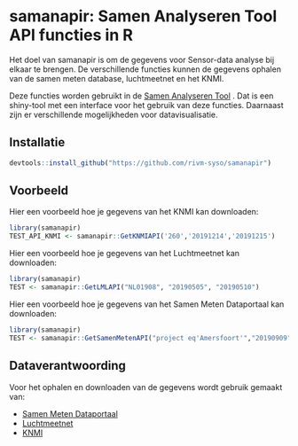 
<!-- README.md is generated from README.Rmd. Please edit that file -->
samanapir: Samen Analyseren Tool API functies in R
=========

<!-- badges: start -->
<!-- badges: end -->
Het doel van samanapir is om de gegevens voor Sensor-data analyse bij elkaar
te brengen. De verschillende functies kunnen de gegevens ophalen van de samen meten
database, luchtmeetnet en het KNMI. 

Deze functies worden gebruikt in de 
[Samen Analyseren Tool](https://github.com/rivm-syso/Samen-analyseren-tool) 
. Dat is een shiny-tool
met een interface voor het gebruik van deze functies. Daarnaast zijn er 
verschillende mogelijkheden voor datavisualisatie.

Installatie
------------

``` r
devtools::install_github("https://github.com/rivm-syso/samanapir")
```

Voorbeeld
-------

Hier een voorbeeld hoe je gegevens van het KNMI kan downloaden:

``` r
library(samanapir)
TEST_API_KNMI <- samanapir::GetKNMIAPI('260','20191214','20191215')
```
Hier een voorbeeld hoe je gegevens van het Luchtmeetnet kan downloaden:

``` r
library(samanapir)
TEST <- samanapir::GetLMLAPI("NL01908", "20190505", "20190510")
```
Hier een voorbeeld hoe je gegevens van het Samen Meten Dataportaal kan downloaden:

``` r
library(samanapir)
TEST <- samanapir::GetSamenMetenAPI("project eq'Amersfoort'","20190909", "20190912")
```

Dataverantwoording
-------
Voor het ophalen en downloaden van de gegevens wordt gebruik gemaakt van:
* [Samen Meten Dataportaal](https://www.samenmetenaanluchtkwaliteit.nl/dataportaal/api-application-programming-interface)
* [Luchtmeetnet](https://www.luchtmeetnet.nl/)
* [KNMI](http://projects.knmi.nl/klimatologie/uurgegevens/selectie.cgi)

